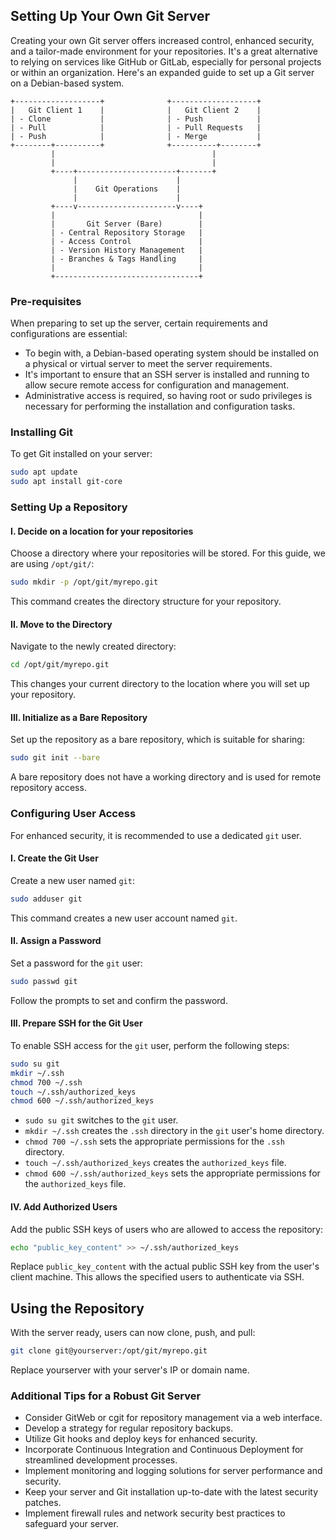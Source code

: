 ## Setting Up Your Own Git Server

Creating your own Git server offers increased control, enhanced security, and a tailor-made environment for your repositories. It's a great alternative to relying on services like GitHub or GitLab, especially for personal projects or within an organization. Here's an expanded guide to set up a Git server on a Debian-based system.

```
+-------------------+              +-------------------+
|   Git Client 1    |              |   Git Client 2    |
| - Clone           |              | - Push            |
| - Pull            |              | - Pull Requests   |
| - Push            |              | - Merge           |
+--------+----------+              +----------+--------+
         |                                   |
         |                                   |
         +----+----------------------+-------+
              |                      |
              |    Git Operations    |
              |                      |
         +----v----------------------v----+
         |                                |
         |       Git Server (Bare)        |
         | - Central Repository Storage   |
         | - Access Control               |
         | - Version History Management   |
         | - Branches & Tags Handling     |
         |                                |
         +--------------------------------+
```

### Pre-requisites

When preparing to set up the server, certain requirements and configurations are essential:

- To begin with, a Debian-based operating system should be installed on a physical or virtual server to meet the server requirements.
- It's important to ensure that an SSH server is installed and running to allow secure remote access for configuration and management.
- Administrative access is required, so having root or sudo privileges is necessary for performing the installation and configuration tasks.

### Installing Git

To get Git installed on your server:

```bash
sudo apt update
sudo apt install git-core
```

### Setting Up a Repository

#### I. Decide on a location for your repositories

Choose a directory where your repositories will be stored. For this guide, we are using `/opt/git/`:

```bash
sudo mkdir -p /opt/git/myrepo.git
```

This command creates the directory structure for your repository.

#### II. Move to the Directory

Navigate to the newly created directory:

```bash
cd /opt/git/myrepo.git
```

This changes your current directory to the location where you will set up your repository.

#### III. Initialize as a Bare Repository

Set up the repository as a bare repository, which is suitable for sharing:

```bash
sudo git init --bare
```

A bare repository does not have a working directory and is used for remote repository access.

### Configuring User Access

For enhanced security, it is recommended to use a dedicated `git` user.

#### I. Create the Git User

Create a new user named `git`:

```bash
sudo adduser git
```

This command creates a new user account named `git`.

#### II. Assign a Password

Set a password for the `git` user:

```bash
sudo passwd git
```

Follow the prompts to set and confirm the password.

#### III. Prepare SSH for the Git User

To enable SSH access for the `git` user, perform the following steps:

```bash
sudo su git
mkdir ~/.ssh
chmod 700 ~/.ssh
touch ~/.ssh/authorized_keys
chmod 600 ~/.ssh/authorized_keys
```

- `sudo su git` switches to the `git` user.
- `mkdir ~/.ssh` creates the `.ssh` directory in the `git` user's home directory.
- `chmod 700 ~/.ssh` sets the appropriate permissions for the `.ssh` directory.
- `touch ~/.ssh/authorized_keys` creates the `authorized_keys` file.
- `chmod 600 ~/.ssh/authorized_keys` sets the appropriate permissions for the `authorized_keys` file.

#### IV. Add Authorized Users

Add the public SSH keys of users who are allowed to access the repository:

```bash
echo "public_key_content" >> ~/.ssh/authorized_keys
```

Replace `public_key_content` with the actual public SSH key from the user's client machine. This allows the specified users to authenticate via SSH.

## Using the Repository

With the server ready, users can now clone, push, and pull:

```bash
git clone git@yourserver:/opt/git/myrepo.git
```

Replace yourserver with your server's IP or domain name.

### Additional Tips for a Robust Git Server

- Consider GitWeb or cgit for repository management via a web interface.
- Develop a strategy for regular repository backups.
- Utilize Git hooks and deploy keys for enhanced security.
- Incorporate Continuous Integration and Continuous Deployment for streamlined development processes.
- Implement monitoring and logging solutions for server performance and security.
- Keep your server and Git installation up-to-date with the latest security patches.
- Implement firewall rules and network security best practices to safeguard your server.

